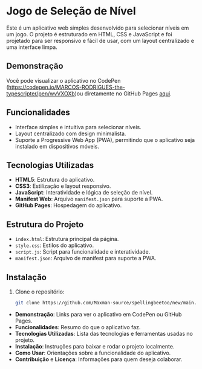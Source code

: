 # Jogo de Seleção de Nível

Este é um aplicativo web simples desenvolvido para selecionar níveis em um jogo. O projeto é estruturado em HTML, CSS e JavaScript e foi projetado para ser responsivo e fácil de usar, com um layout centralizado e uma interface limpa.

## Demonstração

Você pode visualizar o aplicativo no CodePen (https://codepen.io/MARCOS-RODRIGUES-the-typescripter/pen/wvVXOXb)ou diretamente no GitHub Pages [aqui](https://maxman-source.github.io/repositorio).

## Funcionalidades

- Interface simples e intuitiva para selecionar níveis.
- Layout centralizado com design minimalista.
- Suporte a Progressive Web App (PWA), permitindo que o aplicativo seja instalado em dispositivos móveis.

## Tecnologias Utilizadas
 
- **HTML5**: Estrutura do aplicativo.
- **CSS3**: Estilização e layout responsivo.
- **JavaScript**: Interatividade e lógica de seleção de nível.
- **Manifest Web**: Arquivo `manifest.json` para suporte a PWA.
- **GitHub Pages**: Hospedagem do aplicativo.

## Estrutura do Projeto

- `index.html`: Estrutura principal da página.
- `style.css`: Estilos do aplicativo.
- `script.js`: Script para funcionalidade e interatividade.
- `manifest.json`: Arquivo de manifest para suporte a PWA.

## Instalação

1. Clone o repositório:
   ```bash
   git clone https://github.com/Maxman-source/spellingbeetoo/new/main.git

- **Demonstração**: Links para ver o aplicativo em CodePen ou GitHub Pages.
- **Funcionalidades**: Resumo do que o aplicativo faz.
- **Tecnologias Utilizadas**: Lista das tecnologias e ferramentas usadas no projeto.
- **Instalação**: Instruções para baixar e rodar o projeto localmente.
- **Como Usar**: Orientações sobre a funcionalidade do aplicativo.
- **Contribuição** e **Licença**: Informações para quem deseja colaborar. 


